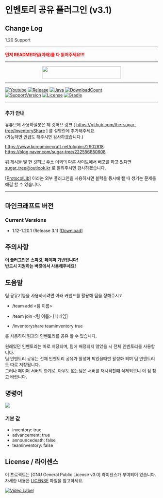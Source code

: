 # 인벤토리 공유 플러그인 (v3.1)

## Change Log   
1.20 Support

---


<span style="color:red">
    <b>먼저 README파일(아래)를 다 읽어주세요!!!</b>
</span>

---
<p align="center">
    <a href="https://github.com/the-sugar-tree/InventoryShare/releases/download/v3.1/InventoryShare-3.1.jar">
        <img src="https://img.shields.io/badge/플러그인%20다운로드-클릭-bbbbbb?style=for-the-badge" height="40" width="260">
    </a>
</p>

---
[![Youtube](https://img.shields.io/badge/youtube-sugar_tree-red.svg?logo=youtube&style=for-the-badge)](https://www.youtube.com/channel/UCtqLK2FrJI9BNB0BI8-sWHA)
[![Release](https://img.shields.io/github/v/release/the-sugar-tree/InventoryShare?style=for-the-badge)](https://github.com/the-sugar-tree/InventoryShare/releases/tag/v3.1)
[![Java](https://img.shields.io/badge/java-17-ED8B00.svg?logo=java&style=for-the-badge)](https://www.azul.com/)
[![DownloadCount](https://img.shields.io/github/downloads/the-sugar-tree/InventoryShare/total?style=for-the-badge)](https://github.com/the-sugar-tree/InventoryShare/releases)   
[![SupportVersion](https://img.shields.io/badge/Supported%20Minecraft%20Version-1.12‐1.20.1-green?style=for-the-badge)](https://github.com/the-sugar-tree/InventoryShare)
[![License](https://img.shields.io/github/license/the-sugar-tree/InventoryShare?style=for-the-badge)](https://www.gnu.org/licenses/gpl-3.0.html)
[![Gradle](https://img.shields.io/badge/gradle-8.3-02303A.svg?logo=gradle&style=for-the-badge)](https://gradle.org)

---

### 추가 안내

유튜브에 사용하실분은 제 깃허브 링크 [ https://github.com/the-sugar-tree/InventoryShare ] 를 설명란에 추가해주세요.   
(가능하면 언급도 해주시면 감사하겠습니다.)   

https://www.koreaminecraft.net/plugins/2902818   
https://blog.naver.com/sugar-tree/222556850608   

위 게시물 및 현 깃허브 주소 이외의 다른 사이트에서 배포를 하고 있다면 <sugar_tree@outlook.kr> 로 알려주시면 감사하겠습니다.

\[[ProtocolLib](https://www.spigotmc.org/resources/protocollib.1997)] 이라는 외부 플러그인을 사용하시면 블럭을 동시에 캘 때 생기는 문제를 해결 할 수 있습니다.

---

## 마인크래프트 버전
### Current Versions
- 1.12-1.20.1 (Release 3.1) \[[Download](https://github.com/the-sugar-tree/InventoryShare/releases/download/v3.1/InventoryShare-3.1.jar)]

## 주의사항
**이 플러그인은 스피갓, 페이퍼 기반입니다!**   
**반드시 지원하는 버킷에서 사용해주세요!**

## 도움말
팀 공유기능을 사용하시려면 아래 커맨드를 활용해 팀을 정해주시고
- /team add <팀 이름> 
- /team join <팀 이름> \[닉네임]


- /inventoryshare teaminventory true

를 사용하여 팀과의 인벤토리를 공유 할 수 있습니다.  

원래있던 인벤토리는 따로 저장되며, 팀에 배정되지 않았을 시 전체 인벤토리를 사용합니다.  
팀 인벤토리 공유는 전체 인벤토리 공유가 활성화 되었을때만 활성화 되며 팀 인벤토리도 따로 저장됩니다.  
그러나 페이퍼 서버의 한계로, 아무도 없는팀은 서버를 재시작할때 삭제되오니 이 점 참고 바랍니다.

## 명령어
![](https://raw.githubusercontent.com/the-sugar-tree/InventoryShare/master/help_message.png)   
### 기본 값
- inventory: true
- advancement: true
- announcedeath: false
- teaminventory: false

## License / 라이센스

이 프로젝트는 \[GNU General Public License v3.0] 라이센스가 부여되어 있습니다. 자세한 내용은 [LICENSE](https://github.com/the-sugar-tree/InventoryShare/blob/master/LICENSE.md) 파일을 참고하세요.


[![Video Label](http://img.youtube.com/vi/PI6eTCOs-x4/0.jpg)](https://www.youtube.com/watch?v=PI6eTCOs-x4)
